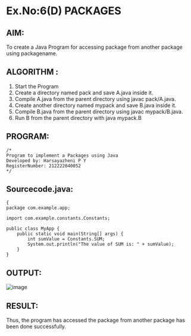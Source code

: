 # Ex.No:6(D) PACKAGES
## AIM:
  To create a Java Program for accessing package from another package using packagename.
 
## ALGORITHM :
1.	Start the Program
2.	Create a directory named pack and save A.java inside it.
2.	Compile A.java from the parent directory using javac pack/A.java.
3.	Create another directory named mypack and save B.java inside it.
4.	Compile B.java from the parent directory using javac mypack/B.java.
5.	Run B from the parent directory with java mypack.B


## PROGRAM:
 ```
/*
Program to implement a Packages using Java
Developed by: Harsayazheni P Y
RegisterNumber: 212222040052
*/
```

## Sourcecode.java:
```
{
package com.example.app;

import com.example.constants.Constants;

public class MyApp {
    public static void main(String[] args) {
        int sumValue = Constants.SUM;
        System.out.println("The value of SUM is: " + sumValue);
    }
}
```






## OUTPUT:
![image](https://github.com/user-attachments/assets/5bd3de62-524d-45b4-bdce-08e9dbf43d97)



## RESULT:
Thus, the program has accessed the package from another package has been done successfully.

